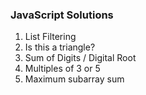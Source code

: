### JavaScript Solutions
1. List Filtering
2. Is this a triangle?
3. Sum of Digits / Digital Root
4. Multiples of 3 or 5
5. Maximum subarray sum
